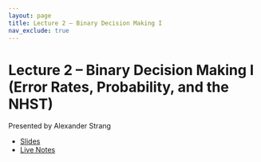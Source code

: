 ```yaml
---
layout: page
title: Lecture 2 – Binary Decision Making I
nav_exclude: true
---
```


# Lecture 2 – Binary Decision Making I (Error Rates, Probability, and the NHST)

Presented by Alexander Strang

- [Slides](https://docs.google.com/presentation/d/1KM8XxvG2iYQQg9z6M4j5o2qL0xiy25_P8EqgDnq_eZk/edit?usp=sharing)
- [Live Notes](https://drive.google.com/file/d/1qRVffYU82jLqPRN3LKt2l-Ob-DLQgK4z/view?usp=sharing)

